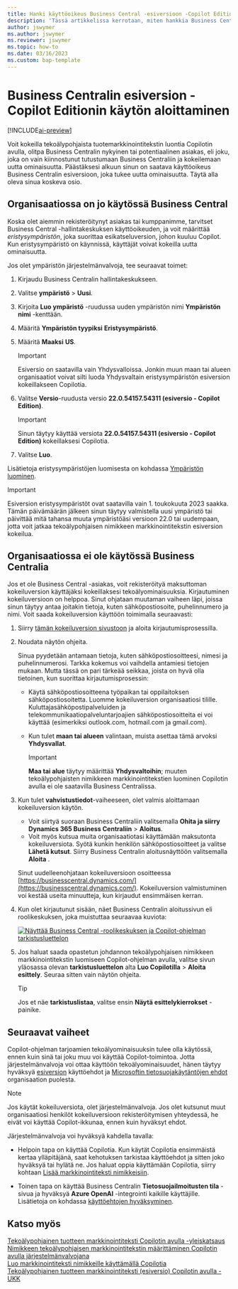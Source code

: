 ```yaml
---
title: Hanki käyttöoikeus Business Central -esiversioon -Copilot Editioniin
description: 'Tässä artikkelissa kerrotaan, miten hankkia Business Central -ympäristö, jonka uudella tekoälyominaisuudella voi luoda tekstiehdotuksia nimike- ja tuotekuvauksille.'
author: jswymer
ms.author: jswymer
ms.reviewer: jswymer
ms.topic: how-to
ms.date: 03/16/2023
ms.custom: bap-template
---
```


# Business Centralin esiversion - Copilot Editionin käytön aloittaminen

[!INCLUDE[ai-preview](includes/ai-preview.md)]

Voit kokeilla tekoälypohjaista tuotemarkkinointitekstin luontia Copilotin avulla, olitpa Business Centralin nykyinen tai potentiaalinen asiakas, eli joku, joka on vain kiinnostunut tutustumaan Business Centraliin ja kokeilemaan uutta ominaisuutta. Päästäksesi alkuun sinun on saatava käyttöoikeus Business Centralin esiversioon, joka tukee uutta ominaisuutta. Täytä alla oleva sinua koskeva osio.

## Organisaatiossa on jo käytössä Business Central

Koska olet aiemmin rekisteröitynyt asiakas tai kumppanimme, tarvitset Business Central -hallintakeskuksen käyttöoikeuden, ja voit määrittää *eristysympäristön*, joka suorittaa esikatseluversion, johon kuuluu Copilot. Kun eristysympäristö on käynnissä, käyttäjät voivat kokeilla uutta ominaisuutta.

Jos olet ympäristön järjestelmänvalvoja, tee seuraavat toimet:

1. Kirjaudu Business Centralin hallintakeskukseen.
2. Valitse **ympäristö** > **Uusi**.
3. Kirjoita **Luo ympäristö** -ruudussa uuden ympäristön nimi **Ympäristön nimi** -kenttään.
4. Määritä **Ympäristön tyypiksi** **Eristysympäristö**.
5. Määritä **Maaksi** **US**.

   > [!IMPORTANT]
   > Esiversio on saatavilla vain Yhdysvalloissa. Jonkin muun maan tai alueen organisaatiot voivat silti luoda Yhdysvaltain eristysympäristön esiversion kokeillakseen Copilotia.

6. Valitse **Versio**-ruudusta versio **22.0.54157.54311 (esiversio - Copilot Edition)**.

   > [!IMPORTANT]
   > Sinun täytyy käyttää versiota **22.0.54157.54311 (esiversio - Copilot Edition)** kokeillaksesi Copilotia.

7. Valitse **Luo**.  

Lisätietoja eristysympäristöjen luomisesta on kohdassa [Ympäristön luominen](/dynamics365/business-central/dev-itpro/administration/tenant-admin-center-environments#create-a-new-environment).

> [!IMPORTANT]
> Esiversion eristysympäristöt ovat saatavilla vain 1. toukokuuta 2023 saakka. Tämän päivämäärän jälkeen sinun täytyy valmistella uusi ympäristö tai päivittää mitä tahansa muuta ympäristöäsi versioon 22.0 tai uudempaan, jotta voit jatkaa tekoälypohjaisen nimikkeen markkinointitekstin esiversion kokeilua.

## Organisaatiossa ei ole käytössä Business Centralia

Jos et ole Business Central -asiakas, voit rekisteröityä maksuttoman kokeiluversion käyttäjäksi kokeillaksesi tekoälyominaisuuksia. Kirjautuminen kokeiluversioon on helppoa. Sinut ohjataan muutaman vaiheen läpi, joissa sinun täytyy antaa joitakin tietoja, kuten sähköpostiosoite, puhelinnumero ja nimi. Voit saada kokeiluversion käyttöön toimimalla seuraavasti:

1. Siirry [tämän kokeiluversion sivustoon](https://go.microsoft.com/fwlink/?linkid=2227167) ja aloita kirjautumisprosessilla.
2. Noudata näytön ohjeita.

   Sinua pyydetään antamaan tietoja, kuten sähköpostiosoitteesi, nimesi ja puhelinnumerosi. Tarkka kokemus voi vaihdella antamiesi tietojen mukaan. Mutta tässä on pari tärkeää seikkaa, joista on hyvä olla tietoinen, kun suorittaa kirjautumisprosessin:

   - Käytä sähköpostiosoitteena työpaikan tai oppilaitoksen sähköpostiosoitetta. Luomme kokeiluversion organisaatiosi tilille. Kuluttajasähköpostipalveluiden ja telekommunikaatiopalveluntarjoajien sähköpostiosoitteita ei voi käyttää (esimerkiksi outlook.com, hotmail.com ja gmail.com).
   - Kun tulet **maan tai alueen** valintaan, muista asettaa tämä arvoksi **Yhdysvallat**.

      > [!IMPORTANT]
      > **Maa tai alue** täytyy määrittää **Yhdysvaltoihin**; muuten tekoälypohjaisten nimikkeen markkinointitekstien luominen Copilotin avulla ei ole saatavilla Business Centralissa.  
3. Kun tulet **vahvistustiedot**-vaiheeseen, olet valmis aloittamaan kokeiluversion käytön.

   - Voit siirtyä suoraan Business Centraliin valitsemalla **Ohita ja siirry Dynamics 365 Business Centraliin** > **Aloitus**.
   - Voit myös kutsua muita organisaatiotasi käyttämään maksutonta kokeiluversiota. Syötä kunkin henkilön sähköpostiosoitteet ja valitse **Lähetä kutsut**. Siirry Business Centralin aloitusnäyttöön valitsemalla **Aloita** .  

   Sinut uudelleenohjataan kokeiluversioon osoitteessa [https://businesscentral.dynamics.com/](https://businesscentral.dynamics.com/). Kokeiluversion valmistuminen voi kestää useita minuutteja, kun kirjaudut ensimmäisen kerran.

<!--
1. On the **Let's get you started** step, enter your work or school email address, then select **Next**.

   Use your work or school email address. We'll establish your trial on your organization's account. You can't use email addresses provided by consumer email services or telecommunication providers, such as outlook.com, hotmail.com, gmail.com, and others.
3. When asked what kind of email you have, select **I got it from my organization** > **Next**.
4. On the **Create your account** step, you provide information that will help use set up a trial version of Business Central that you can sign in to.

   1. Provide a telephone number that we can use to send you a verification code. Enter a country code and number that isn't VoIP or toll free.
   2. Choose how you want us to send the verification code:
      - Select **Text me** to get the verification code in a text message.
      - Select **Call me** to get the code in a voice message.
   3. Select **Send verification code**. 
   4. When you get the code, type it in the **Enter your verification code** box, then select **Verify**.

      Once you're verified, we'll send you an email with another verification code that you'll use in the next step to complete creating your account.
   5. Fill in your first and last name.
   6. Set **Country or region** to **United States**.

      > [!IMPORTANT]
      > You must set **Country or region** to **United States**; otherwise the AI-powered item marketing text with Copilot won't be available in Business Central.  

   7. Enter a valid phone umber in the **Business telephone number** box.
   8. In the **Create password** and **Confirm password** boxes, enter a password that you want to use to sign in to Business Central. The password must at least eight characters and include at least one number, an uppercase letter, and a lower case letter.
   9. In the **Verification code** box, enter the verification code we sent you in an email, then select **Next**.
   10. When you get a prompt that your account is successfully created, select **Sign in**.
-->

4. Kun olet kirjautunut sisään, näet Business Centralin aloitussivun eli roolikeskuksen, joka muistuttaa seuraavaa kuviota:

   [![Näyttää Business Central -roolikeskuksen ja Copilot-ohjelman tarkistusluettelon](media/copilot-checklist.png)](media/copilot-checklist.png#lightbox)

5. Jos haluat saada opastetun johdannon tekoälypohjaisen nimikkeen markkinointitekstin luomiseen Copilot-ohjelman avulla, valitse sivun yläosassa olevan **tarkistusluettelon** alta **Luo Copilotilla** > **Aloita esittely**. Seuraa sitten vain näytön ohjeita.

   > [!TIP]
   > Jos et näe **tarkistuslistaa**, valitse ensin **Näytä esittelykierrokset** -painike.

## Seuraavat vaiheet

Copilot-ohjelman tarjoamien tekoälyominaisuuksin tulee olla käytössä, ennen kuin sinä tai joku muu voi käyttää Copilot-toimintoa. Jotta järjestelmänvalvoja voi ottaa käyttöön tekoälyominaisuudet, hänen täytyy hyväksyä [esiversion](https://dynamics.microsoft.com/legaldocs/supp-dynamics365-preview/) käyttöehdot ja [Microsoftin tietosuojakäytäntöjen ehdot](https://go.microsoft.com/fwlink/?LinkId=521839) organisaation puolesta.

> [!NOTE]
> Jos käytät kokeiluversiota, olet järjestelmänvalvoja. Jos olet kutsunut muut organisaatiosi henkilöt kokeiluversioon rekisteröitymisen yhteydessä, he eivät voi käyttää Copilot-ikkunaa, ennen kuin hyväksyt ehdot.

Järjestelmänvalvoja voi hyväksyä kahdella tavalla:

- Helpoin tapa on käyttää Copilotia. Kun käytät Copilotia ensimmäistä kertaa ylläpitäjänä, saat kehotuksen tarkistaa käyttöehdot ja sitten joko hyväksyä tai hylätä ne. Jos haluat oppia käyttämään Copilotia, siirry kohtaan [Lisää markkinointiteksti nimikkeisiin](item-marketing-text.md).  

- Toinen tapa on käyttää Business Centralin **Tietosuojailmoitusten tila** -sivua ja hyväksyä **Azure OpenAI** -integrointi kaikille käyttäjille. Lisätietoja on kohdassa [käyttöehtojen hyväksyminen](enable-ai.md#consent-to-or-reject-the-preview-and-privacy-terms-and-conditions-for-all-users).

## Katso myös

[Tekoälypohjainen tuotteen markkinointiteksti Copilotin avulla -yleiskatsaus](ai-overview.md)  
[Nimikkeen tekoälypohjaisen markkinointitekstin määrittäminen Copilotin avulla järjestelmänvalvojana](enable-ai.md)  
[Luo markkinointiteksti nimikkeille käyttämällä Copilotia](item-marketing-text.md)  
[Tekoälypohjainen tuotteen markkinointiteksti (esiversio) Copilotin avulla - UKK](ai-faq.md)  